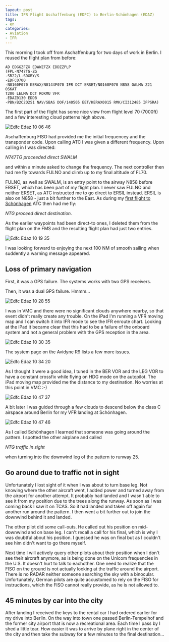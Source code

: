 ```yaml
---
layout: post
title: IFR Flight Aschaffenburg (EDFC) to Berlin-Schönhagen (EDAZ)
tags:
- en
categories:
- Aviation
- IFR
---
```

This morning I took off from Aschaffenburg for two days of work in Berlin. I reused the flight plan from before:

	AD EDGGZFZX EDWWZFZX EDDZZPLP
	(FPL-N747TG-ZG
	-SR22/L-SDGRY/S
	-EDFC0700
	-N0160F070 KERAX/N0144F070 IFR DCT ERSET/N0168F070 N858 GALMA Z21 OSKAT 
	T200 LELMA DCT ROKMU VFR
	-EDAZ0130 EDDB
	-PBN/B2C2D2S1 NAV/SBAS DOF/140505 EET/KERAX0015 RMK/CI312485 IFPSRA)

The first part of the flight has some nice view from flight level 70 (7000ft) and a few interesting cloud patterns high above.

![Edfc Edaz 10 06 46](/img/posts/2014-05-05-edfc-edaz/edfc-edaz-10-06-46.jpg)

Aschaffenburg FISO had provided me the initial frequencey and the transponder code. Upon calling ATC I was given a different frequency. Upon calling in I was directed:

_N747TG proceeded direct SWALM_

and within a minute asked to change the frequency. The next controller then had me fly towards FULNO and climb up to my final altitude of FL70.

FULNO, as well as SWALM, is an entry point to the airway N858 before ERSET, which has been part of my flight plan. I never saw FULNO and neither ERSET, as ATC instructed me to go direct to ERSIL instead. ERSIL is also on N858 - just a bit further to the East. As during my [first flight to Schönhagen](/aviation/2014/04/29/ifr-edfc-edaz.html) ATC then had me fly:

_NTG proceed direct destination._

As the earlier waypoints had been direct-to ones, I deleted them from the flight plan on the FMS and the resulting flight plan had just two entries.

![Edfc Edaz 10 19 35](/img/posts/2014-05-05-edfc-edaz/edfc-edaz-10-19-35.jpg)

I was looking forward to enjoying the next 100 NM of smooth sailing when suddently a warning message appeared.

## Loss of primary navigation

First, it was a GPS failure. The systems works with two GPS receivers.

Then, it was a dual GPS failure. Hmmm...

![Edfc Edaz 10 28 55](/img/posts/2014-05-05-edfc-edaz/edfc-edaz-10-28-55.jpg)

I was in VMC and there were no significant clouds anywhere nearby, so that event didn't really create any trouble. On the iPad I'm running a VFR moving map and I can switch it into IFR mode to see the IFR enroute chart. Looking at the iPad it became clear that this had to be a failure of the onboard system and not a general problem with the GPS reception in the area.

![Edfc Edaz 10 30 35](/img/posts/2014-05-05-edfc-edaz/edfc-edaz-10-30-35.jpg)

The system page on the Avidyne R9 lists a few more issues.

![Edfc Edaz 10 34 20](/img/posts/2014-05-05-edfc-edaz/edfc-edaz-10-34-20.jpg)

As I thought it were a good idea, I tuned in the BER VOR and the LEG VOR to have a constant crossfix while flying on HDG mode on the autopilot. The iPad moving map provided me the distance to my destination. No worries at this point in VMC :-)

![Edfc Edaz 10 47 37](/img/posts/2014-05-05-edfc-edaz/edfc-edaz-10-47-37.jpg)

A bit later I was guided through a few clouds to descend below the class C airspace around Berlin for my VFR landing at Schönhagen.

![Edfc Edaz 10 47 46](/img/posts/2014-05-05-edfc-edaz/edfc-edaz-10-47-46.jpg)

As I called Schönhagen I learned that someone was going around the pattern. I spotted the other airplane and called

_NTG traffic in sight_

when turning into the downwind leg of the pattern to runway 25. 

## Go around due to traffic not in sight

Unfortunately I lost sight of it when I was about to turn base leg. Not knowing where the other aircraft went, I added power and turned away from the airport for another attempt. It probably had landed and I wasn't able to see it from my position due to the trees along the runway. As soon as I was coming back I saw it on TCAS. So it had landed and taken off again for another run around the pattern. I then went a bit further out to join the downwind behind it and landed.

The other pilot did some call-outs. He called out his position on mid-downwind and on base leg. I can't recall a call for his final, which is why I was doubtful about his position. I guessed he was on final but as I couldn't see him didn't want to go there myself.

Next time I will actively query other pilots about their position when I don't see their aircraft anymore, as is being done on the Unicom frequencies in the U.S. It doesn't hurt to talk to eachother. One need to realize that the FISO on the ground is not actually looking at the traffic around the airport. There is no RADAR neither someone searching the sky with a binocular. Unfortunately, German pilots are quite accustomed to rely on the FISO for instructions, which the FISO cannot really provide, as he is not allowed to.

## 45 minutes by car into the city

After landing I received the keys to the rental car I had ordered earlier for my drive into Berlin. On the way into town one passed Berlin-Tempelhof and the former city airport that is now a recreational area. Each time I pass by I shed a little tear. How easier it was to arrive by plane right in the center of the city and then take the subway for a few minutes to the final destination...

